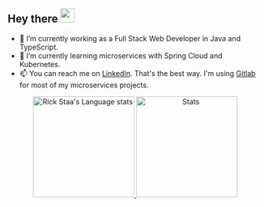 <h2 align="start">
  Hey there <img src="https://media.giphy.com/media/hvRJCLFzcasrR4ia7z/giphy.gif" width="28"> 
   <!-- I'm <a href="">Tony Robin</a>!  -->
</h2>

- :hammer: I’m currently working as a Full Stack Web Developer in Java and TypeScript.
- 🌱 I’m currently learning microservices with Spring Cloud and Kubernetes.
- 📫 You can reach me on [LinkedIn](https://www.linkedin.com/in/kristoffer-pettersson3). That's the best way. I'm using [Gitlab](https://gitlab.com/KQT3) for most of my microservices projects.

<!--
**KQT3/KQT3** is a ✨ _special_ ✨ repository because its `README.md` (this file) appears on your GitHub profile.

Here are some ideas to get you started:

- 🔭 I’m currently working on ...
- 🌱 I’m currently learning YAML
- 👯 I’m looking to collaborate on ...
- 🤔 I’m looking for help with ...
- 💬 Ask me about ...
- 📫 How to reach me: ...
- 😄 Pronouns: ...
- ⚡ Fun fact: ...
-->

<!-- Dark Mode -->
<div align="center"> 
<a href="#">
<img height=200 src="https://github-readme-stats.vercel.app/api/top-langs/?username=kqt3&layout=compact&theme=transparent&line_height=28&card_width=250" alt="Rick Staa's Language stats" alt="Stats" />
</a>
<a href="#">
<img height=200 src="https://github-readme-stats.vercel.app/api?username=kqt3&show_icons=true&theme=transparent&line_height=28&card_width=450" alt="Stats" />
</a>
</div>






